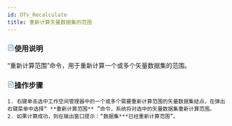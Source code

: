 ```yaml
---
id: DTv_Recalculate
title: 重新计算矢量数据集的范围
---
```

### ![](../../img/read.gif)使用说明

“重新计算范围”命令，用于重新计算一个或多个矢量数据集的范围。

### ![](../../img/read.gif)操作步骤

    1. 右键单击选中工作空间管理器中的一个或多个需要重新计算范围的矢量数据集结点，在弹出右键菜单中选择“ **重新计算范围** ”命令，系统将对选中的矢量数据集重新计算范围。
    2. 如果计算成功，则在输出窗口提示：“数据集***已经重新计算范围”。



